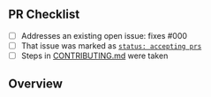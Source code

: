 <!-- 👋 Hi, thanks for sending a PR to cta-dotenv-testing! 💖
Please fill out all fields below and make sure each item is true and [x] checked.
Otherwise we may not be able to review your PR. -->

## PR Checklist

- [ ] Addresses an existing open issue: fixes #000
- [ ] That issue was marked as [`status: accepting prs`](https://github.com/JoshuaKGoldberg/cta-dotenv-testing/issues?q=is%3Aopen+is%3Aissue+label%3A%22status%3A+accepting+prs%22)
- [ ] Steps in [CONTRIBUTING.md](https://github.com/JoshuaKGoldberg/cta-dotenv-testing/blob/main/.github/CONTRIBUTING.md) were taken

## Overview

<!-- Description of what is changed and how the code change does that. -->
